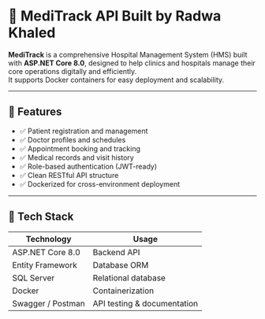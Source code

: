 # 🏥 MediTrack API Built by Radwa Khaled

**MediTrack** is a comprehensive Hospital Management System (HMS) built with **ASP.NET Core 8.0**, designed to help clinics and hospitals manage their core operations digitally and efficiently.  
It supports Docker containers for easy deployment and scalability.

---

## 🚀 Features

- ✅ Patient registration and management  
- ✅ Doctor profiles and schedules  
- ✅ Appointment booking and tracking  
- ✅ Medical records and visit history  
- ✅ Role-based authentication (JWT-ready)  
- ✅ Clean RESTful API structure  
- ✅ Dockerized for cross-environment deployment  

---

## 🧱 Tech Stack

| Technology        | Usage                         |
|------------------|-------------------------------|
| ASP.NET Core 8.0 | Backend API                   |
| Entity Framework | Database ORM                  |
| SQL Server       | Relational database           |
| Docker           | Containerization              |
| Swagger / Postman| API testing & documentation   |

